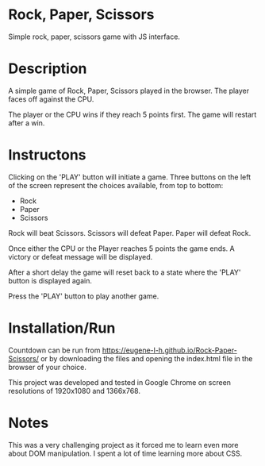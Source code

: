 # Rock, Paper, Scissors
Simple rock, paper, scissors game with JS interface.

# Description
A simple game of Rock, Paper, Scissors played in the browser. The player faces
off against the CPU.

The player or the CPU wins if they reach 5 points first. The game will restart
after a win.

# Instructons
Clicking on the 'PLAY' button will initiate a game. Three buttons on the left of
the screen represent the choices available, from top to bottom:

- Rock
- Paper
- Scissors

Rock will beat Scissors. Scissors will defeat Paper. Paper will defeat Rock.

Once either the CPU or the Player reaches 5 points the game ends.  A victory or
defeat message will be displayed.

After a short delay the game will reset back to a state where the 'PLAY' button
is displayed again.

Press the 'PLAY' button to play another game.

# Installation/Run
Countdown can be run from https://eugene-l-h.github.io/Rock-Paper-Scissors/ or by
downloading the files and opening the index.html file in the browser of your
choice. 

This project was developed and tested in Google Chrome on screen resolutions of
1920x1080 and 1366x768. 

# Notes
This was a very challenging project as it forced me to learn even more about DOM
manipulation. I spent a lot of time learning more about CSS.